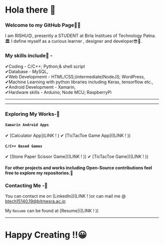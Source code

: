 # Hola there 👋

### Welcome to my GitHub Page🤗🤗

I am RISHU😊, presently a STUDENT at Birla Institues of Technology Patna.🏛 I define myself as a curious learner , designer and developer😎🤏.
### My skills include🍒 - <br/>
✔Coding - C/C++; Python;& shell script <br/>
✔Database - MySQL,<br/>
✔Web Developmemt - HTML/CSS;(intermediate)NodeJS; WordPress, <br/>
✔Machine Learning with python libraries including Keras, tensorflow etc.,<br/>
✔Android Developmemt - Xamarin,<br/>
✔Hardware skills - Arduino; Node MCU; RaspberryPi<br/>

<hr>
<hr>

### Exploring My Works-🧐

#### `Xamarin Android Apps`
✔ [Calculator App](LINK ! )
✔ [TicTacToe Game App]((LINK ! ))

#### `C/C++ Based Games`
✔ [Stone Paper Scissor Game]((LINK ! ))
✔ [TicTacToe Game]((LINK ! ))

#### For other projects and works including Open-Source contributions feel free to explore my repositories.🧐


### Contacting Me -🤝

You can contact me on [LinkedIn]((LINK ! )or can mail me @ btech15140.19@bitmesra.ac.in


My `Resume` can be found at [Resume]((LINK ! ))
<hr>

# Happy Creating !!😀


